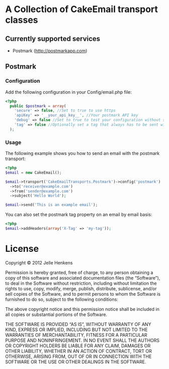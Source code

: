 # A Collection of CakeEmail transport classes #
## Currently supported services ##
 * Postmark (http://postmarkapp.com)

## Postmark ##

### Configuration ###

Add the following configuration in your Config/email.php file:

```php
<?php
  public $postmark = array(
    'secure' => false, //Set to true to use https
    'apiKey' => '__your_api_key__', //Your postmark API key
    'debug' => false //Set to true to test your configuration without sending the email
    'tag' => false //Optionally set a tag that always has to be sent with every email
  );
```
### Usage ###

The following example shows you how to send an email with the postmark transport:

```php
<?php
$email = new CakeEmail();

$email->transport('CakeEmailTransports.Postmark')->config('postmark')
  ->to('receiver@example.com')
  ->from('sender@example.com')
  ->subject('Hello World');

$email->send('This is an example email');
```
You can also set the postmark tag property on an email by email basis:
```php
<?php
$email->addHeaders(array('X-Tag' => 'my-tag'));
```

# License #
Copyright © 2012 Jelle Henkens

Permission is hereby granted, free of charge, to any person obtaining a copy
of this software and associated documentation files (the “Software”), to deal
in the Software without restriction, including without limitation the rights
to use, copy, modify, merge, publish, distribute, sublicense, and/or sell
copies of the Software, and to permit persons to whom the Software is
furnished to do so, subject to the following conditions:

The above copyright notice and this permission notice shall be included in
all copies or substantial portions of the Software.

THE SOFTWARE IS PROVIDED “AS IS”, WITHOUT WARRANTY OF ANY KIND, EXPRESS OR
IMPLIED, INCLUDING BUT NOT LIMITED TO THE WARRANTIES OF MERCHANTABILITY,
FITNESS FOR A PARTICULAR PURPOSE AND NONINFRINGEMENT. IN NO EVENT SHALL THE
AUTHORS OR COPYRIGHT HOLDERS BE LIABLE FOR ANY CLAIM, DAMAGES OR OTHER
LIABILITY, WHETHER IN AN ACTION OF CONTRACT, TORT OR OTHERWISE, ARISING FROM,
OUT OF OR IN CONNECTION WITH THE SOFTWARE OR THE USE OR OTHER DEALINGS IN
THE SOFTWARE.